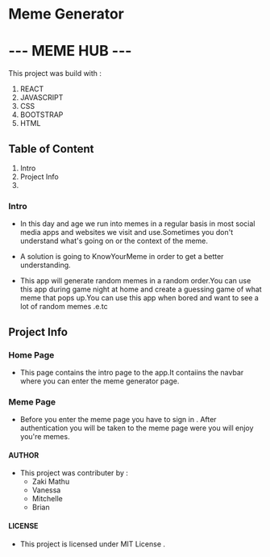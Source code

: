 # Meme Generator

# --- MEME HUB ---
This project was build with :
        <ol>
    <li>REACT</li>
    <li>JAVASCRIPT</li>
    <li>CSS</li>
    <li>BOOTSTRAP</li>
    <li>HTML</li>
        </ol>

## Table of Content
  <ol>
    <li>Intro</li>
    <li>Project Info</li>
    <li></li>
</ol>

### Intro
* In this day and age we run into memes in a regular basis in most social media apps and websites we visit and use.Sometimes you don't understand what's going on or the context of the meme.

* A solution is going to KnowYourMeme in order to get a better understanding.

* This app will generate random memes in a random order.You can use this app during game night at home  and create a guessing game of what meme that pops up.You can use this app when bored and want to see a lot of random memes .e.tc

## Project Info

### Home Page
* This page contains the intro page to the app.It contaiins the navbar where you can enter the meme generator page.

### Meme Page
* Before you enter the meme page you have to sign in . After authentication you will be taken to the meme page were you will enjoy you're memes. 

#### AUTHOR 
* This project was contributer by :
     <ul>
    <li>Zaki Mathu</li>
    <li>Vanessa</li>
    <li>Mitchelle</li>
    <li>Brian</li>
     </ul>

#### LICENSE 
* This project is licensed under MIT License .
